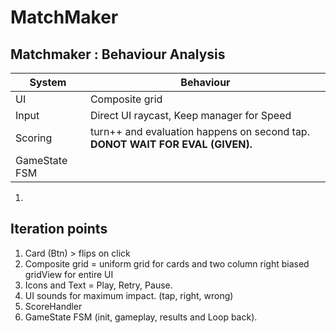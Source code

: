 # MatchMaker
## Matchmaker : Behaviour Analysis

| System | Behaviour |
| --- | --- |
| UI | Composite grid |
| Input | Direct UI raycast, Keep manager for Speed |
| Scoring | turn++ and evaluation happens on second tap. **DONOT WAIT FOR EVAL (GIVEN).** |
| GameState FSM |  |
1. 

## Iteration points

1. Card (Btn) > flips on click
2. Composite grid = uniform grid for cards and two column right biased gridView for entire UI
3. Icons and Text = Play, Retry, Pause.
4. UI sounds for maximum impact. (tap, right, wrong)
5. ScoreHandler
6. GameState FSM (init, gameplay, results and Loop back).
